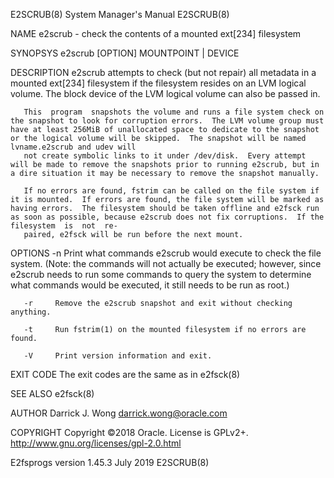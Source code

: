 E2SCRUB(8)                                                                                                                                      System Manager's Manual                                                                                                                                      E2SCRUB(8)

NAME
       e2scrub - check the contents of a mounted ext[234] filesystem

SYNOPSYS
       e2scrub [OPTION] MOUNTPOINT | DEVICE

DESCRIPTION
       e2scrub attempts to check (but not repair) all metadata in a mounted ext[234] filesystem if the filesystem resides on an LVM logical volume.  The block device of the LVM logical volume can also be passed in.

       This  program  snapshots the volume and runs a file system check on the snapshot to look for corruption errors.  The LVM volume group must have at least 256MiB of unallocated space to dedicate to the snapshot or the logical volume will be skipped.  The snapshot will be named lvname.e2scrub and udev will
       not create symbolic links to it under /dev/disk.  Every attempt will be made to remove the snapshots prior to running e2scrub, but in a dire situation it may be necessary to remove the snapshot manually.

       If no errors are found, fstrim can be called on the file system if it is mounted.  If errors are found, the file system will be marked as having errors.  The filesystem should be taken offline and e2fsck run as soon as possible, because e2scrub does not fix corruptions.  If the  filesystem  is  not  re‐
       paired, e2fsck will be run before the next mount.

OPTIONS
       -n     Print what commands e2scrub would execute to check the file system.  (Note: the commands will not actually be executed; however, since e2scrub needs to run some commands to query the system to determine what commands would be executed, it still needs to be run as root.)

       -r     Remove the e2scrub snapshot and exit without checking anything.

       -t     Run fstrim(1) on the mounted filesystem if no errors are found.

       -V     Print version information and exit.

EXIT CODE
       The exit codes are the same as in e2fsck(8)

SEE ALSO
       e2fsck(8)

AUTHOR
       Darrick J. Wong <darrick.wong@oracle.com>

COPYRIGHT
       Copyright ©2018 Oracle.  License is GPLv2+. <http://www.gnu.org/licenses/gpl-2.0.html>

E2fsprogs version 1.45.3                                                                                                                               July 2019                                                                                                                                             E2SCRUB(8)
